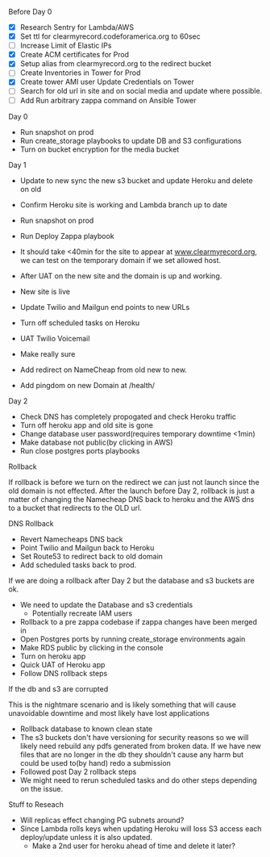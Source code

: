 Before Day 0
- [x] Research Sentry for Lambda/AWS
- [x] Set ttl for clearmyrecord.codeforamerica.org to 60sec
- [ ] Increase Limit of Elastic IPs
- [x] Create ACM certificates for Prod
- [x] Setup alias from clearmyrecord.org to the redirect bucket
- [ ] Create Inventories in Tower for Prod
- [x] Create tower AMI user Update Credentials on Tower
- [ ] Search for old url in site and on social media and update where possible.
- [ ] Add Run arbitrary zappa command on Ansible Tower

Day 0

- Run snapshot on prod
- Run create_storage playbooks to update DB and S3 configurations
- Turn on bucket encryption for the media bucket

Day 1

- Update to new sync the new s3 bucket and update Heroku and delete on old
- Confirm Heroku site is working and Lambda branch up to date
- Run snapshot on prod
- Run Deploy Zappa playbook
- It should take <40min for the site to appear at www.clearmyrecord.org, we can test on the temporary domain if we set allowed host.
- After UAT on the new site and the domain is up and working.
- New site is live

- Update Twilio and Mailgun end points to new URLs
- Turn off scheduled tasks on Heroku
- UAT Twilio Voicemail

- Make really sure
- Add redirect on NameCheap from old new to new.
- Add pingdom on new Domain at /health/

Day 2

- Check DNS has completely propogated and check Heroku traffic
- Turn off heroku app and old site is gone
- Change database user password(requires temporary downtime <1min)
- Make database not public(by clicking in AWS)
- Run close postgres ports playbooks

Rollback

If rollback is  before we turn on the redirect we can just not launch since the old domain is not effected.  After the launch before Day 2, rollback is just a matter of changing the Namecheap DNS back to heroku and the AWS dns to a bucket that redirects to the OLD url.

DNS Rollback

- Revert Namecheaps DNS back
- Point Twilio and Mailgun back to Heroku
- Set Route53 to redirect back to old domain
- Add scheduled tasks back to prod.

If we are doing a rollback after Day 2 but the database and s3 buckets are ok.

- We need to update the Database and s3 credentials
  - Potentially recreate IAM users
- Rollback to a pre zappa codebase if zappa changes have been merged in
- Open Postgres ports by running create_storage environments again
- Make RDS public by clicking in the console
- Turn on heroku app
- Quick UAT of Heroku app
- Follow DNS rollback steps

If the db and s3 are corrupted

This is the nightmare scenario and is likely something that will cause unavoidable downtime and most likely have lost applications

- Rollback database to known clean state
- The s3 buckets don't have versioning for security reasons so we will likely need rebuild any pdfs generated from broken data.  If we have new files that are no longer in the db they shouldn't cause any harm but could be used to(by hand) redo a submission
- Followed post Day 2 rollback steps
- We might need to rerun scheduled tasks and do other steps depending on the issue.

Stuff to Reseach

- Will replicas effect changing PG subnets around?
- Since Lambda rolls keys when updating Heroku will loss S3 access each deploy/update unless it is also updated.
  - Make a 2nd user for heroku ahead of time and delete it later?

